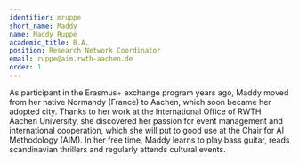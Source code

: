 ```yaml
---
identifier: mruppe
short_name: Maddy
name: Maddy Ruppé
academic_title: B.A.
position: Research Network Coordinator
email: ruppe@aim.rwth-aachen.de
order: 1
---
```

As participant in the Erasmus+ exchange program years ago, Maddy moved from her native Normandy (France) to Aachen, which soon became her adopted city. Thanks to her work at the International Office of RWTH Aachen University, she discovered her passion for event management and international cooperation, which she will put to good use at the Chair for AI Methodology (AIM). In her free time, Maddy learns to play bass guitar, reads scandinavian thrillers and regularly attends cultural events.  
